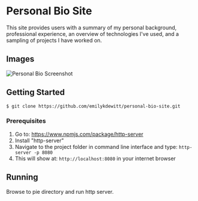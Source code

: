 # Personal Bio Site
This site provides users with a summary of my personal background, professional experience, an overview of technologies I've used, and a sampling of projects I have worked on.

## Images
![Personal Bio Screenshot]()

## Getting Started
```
$ git clone https://github.com/emilykdewitt/personal-bio-site.git
```
### Prerequisites

1. Go to: https://www.npmjs.com/package/http-server  
1.  Install "http-server"  
1. Navigate to the project folder in command line interface and type: `http-server -p 8080`  
1. This will show at: `http://localhost:8080` in your internet browser


## Running
Browse to pie directory and run http server.